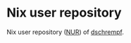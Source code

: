 # Nix user repository

Nix user repository ([NUR](https://github.com/nix-community/NUR)) of
[dschrempf](https://github.com/dschrempf).

<!-- ![Build and populate cache](https://github.com/dschrempf/nur-packages/workflows/Build%20and%20populate%20cache/badge.svg) -->
